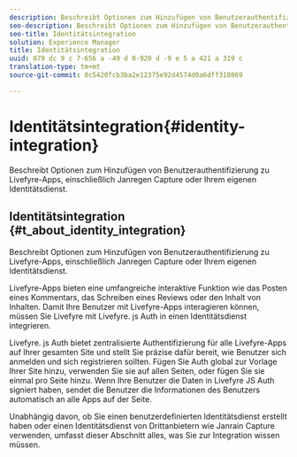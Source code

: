 ```yaml
---
description: Beschreibt Optionen zum Hinzufügen von Benutzerauthentifizierung zu Livefyre-Apps, einschließlich Janregen Capture oder Ihrem eigenen Identitätsdienst.
seo-description: Beschreibt Optionen zum Hinzufügen von Benutzerauthentifizierung zu Livefyre-Apps, einschließlich Janregen Capture oder Ihrem eigenen Identitätsdienst.
seo-title: Identitätsintegration
solution: Experience Manager
title: Identitätsintegration
uuid: 079 dc 9 c 7-656 a -49 d 0-920 d -9 e 5 a 421 a 319 c
translation-type: tm+mt
source-git-commit: 0c5420fcb3ba2e12375e92d4574d0a6dff310869

---
```



# Identitätsintegration{#identity-integration}

Beschreibt Optionen zum Hinzufügen von Benutzerauthentifizierung zu Livefyre-Apps, einschließlich Janregen Capture oder Ihrem eigenen Identitätsdienst.

## Identitätsintegration {#t_about_identity_integration}

Beschreibt Optionen zum Hinzufügen von Benutzerauthentifizierung zu Livefyre-Apps, einschließlich Janregen Capture oder Ihrem eigenen Identitätsdienst.

Livefyre-Apps bieten eine umfangreiche interaktive Funktion wie das Posten eines Kommentars, das Schreiben eines Reviews oder den Inhalt von Inhalten. Damit Ihre Benutzer mit Livefyre-Apps interagieren können, müssen Sie Livefyre mit Livefyre. js Auth in einen Identitätsdienst integrieren.

Livefyre. js Auth bietet zentralisierte Authentifizierung für alle Livefyre-Apps auf Ihrer gesamten Site und stellt Sie präzise dafür bereit, wie Benutzer sich anmelden und sich registrieren sollten. Fügen Sie Auth global zur Vorlage Ihrer Site hinzu, verwenden Sie sie auf allen Seiten, oder fügen Sie sie einmal pro Seite hinzu. Wenn Ihre Benutzer die Daten in Livefyre JS Auth signiert haben, sendet die Benutzer die Informationen des Benutzers automatisch an alle Apps auf der Seite.

Unabhängig davon, ob Sie einen benutzerdefinierten Identitätsdienst erstellt haben oder einen Identitätsdienst von Drittanbietern wie Janrain Capture verwenden, umfasst dieser Abschnitt alles, was Sie zur Integration wissen müssen.
